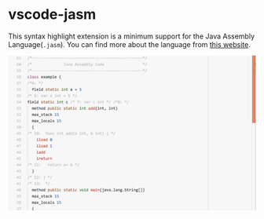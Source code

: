 # vscode-jasm

This syntax highlight extension is a minimum support for the Java Assembly Language(`.jasm`). You can find more about the language from [this website](http://www.eg.bucknell.edu/~cs360/java-assembler/).

![screenshot](./images/1.png)
